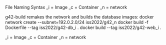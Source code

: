 File Naming Syntax
_i = Image
_c = Container
_n = network

g42-build remakes the network and builds the database images:
docker network create --subnet=192.0.2.0/24 iss2022/g42_n
docker build -f Dockerfile --tag iss2022/g42-db_i .
docker build --tag iss2022/g42-web_i .


_i = Image
_c = Container
_n = network